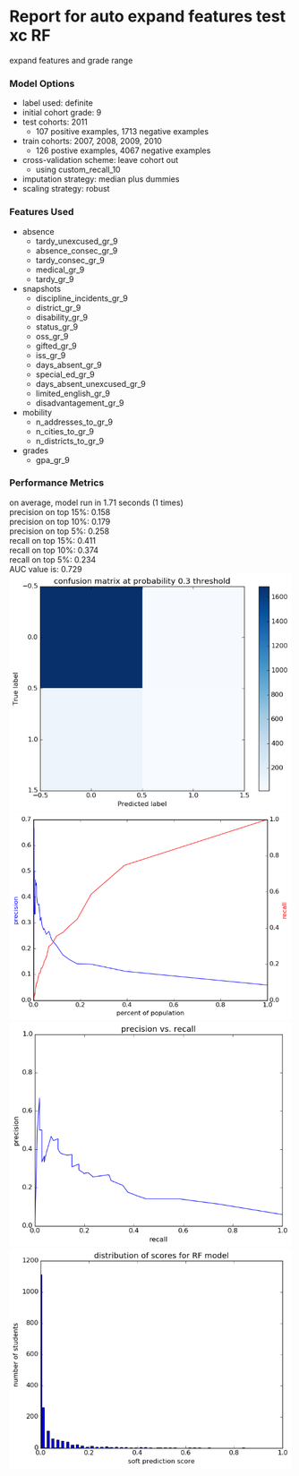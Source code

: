 # Report for auto expand features test xc RF
expand features and grade range

### Model Options
* label used: definite
* initial cohort grade: 9
* test cohorts: 2011
	 * 107 positive examples, 1713 negative examples
* train cohorts: 2007, 2008, 2009, 2010
	 * 126 postive examples, 4067 negative examples
* cross-validation scheme: leave cohort out
	 * using custom_recall_10
* imputation strategy: median plus dummies
* scaling strategy: robust

### Features Used
* absence
	 * tardy_unexcused_gr_9
	 * absence_consec_gr_9
	 * tardy_consec_gr_9
	 * medical_gr_9
	 * tardy_gr_9
* snapshots
	 * discipline_incidents_gr_9
	 * district_gr_9
	 * disability_gr_9
	 * status_gr_9
	 * oss_gr_9
	 * gifted_gr_9
	 * iss_gr_9
	 * days_absent_gr_9
	 * special_ed_gr_9
	 * days_absent_unexcused_gr_9
	 * limited_english_gr_9
	 * disadvantagement_gr_9
* mobility
	 * n_addresses_to_gr_9
	 * n_cities_to_gr_9
	 * n_districts_to_gr_9
* grades
	 * gpa_gr_9

### Performance Metrics
on average, model run in 1.71 seconds (1 times) <br/>precision on top 15%: 0.158 <br/>precision on top 10%: 0.179 <br/>precision on top 5%: 0.258 <br/>recall on top 15%: 0.411 <br/>recall on top 10%: 0.374 <br/>recall on top 5%: 0.234 <br/>AUC value is: 0.729 <br/>![auto_expand_features_test_xc_RF_confusion_mat_0.3.png](auto_expand_features_test_xc_RF_confusion_mat_0.3.png)
![auto_expand_features_test_xc_RF_precision_recall_at_k.png](auto_expand_features_test_xc_RF_precision_recall_at_k.png)
![auto_expand_features_test_xc_RF_pr_vs_threshold.png](auto_expand_features_test_xc_RF_pr_vs_threshold.png)
![auto_expand_features_test_xc_RF_score_dist.png](auto_expand_features_test_xc_RF_score_dist.png)
